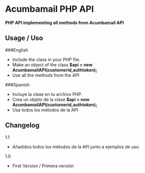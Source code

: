Acumbamail PHP API
==================

**PHP API implementing all methods from Acumbamail API**

Usage / Uso
--------------

###English
- Include the class in your PHP file.
- Make an object of the class
    **$api = new AcumbamailAPI(customerid,authtoken);**
- Use all the methods from the API

###Spanish
- Incluye la clase en tu archivo PHP.
- Crea un objeto de la clase
    **$api = new AcumbamailAPI(customerid,authtoken);**
- Usa todos los métodos de la API

Changelog
--------------
1.1

* Añadidos todos los métodos de la API junto a ejemplos de uso.

1.0

* First Version / Primera versión
